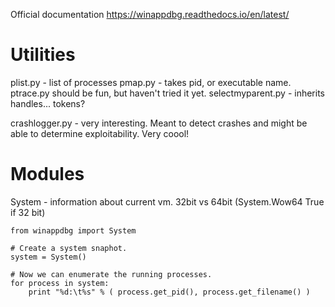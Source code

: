 <!-- TITLE: Winappdbg -->
<!-- SUBTITLE: A quick summary of Winappdbg -->


Official documentation https://winappdbg.readthedocs.io/en/latest/

# Utilities
plist.py - list of processes
pmap.py - takes pid, or executable name.
ptrace.py should be fun, but haven't tried it yet.
selectmyparent.py - inherits handles... tokens?

crashlogger.py - very interesting.  Meant to detect crashes and might be able to determine exploitability.  Very coool!


# Modules
System - information about current vm.  32bit vs 64bit (System.Wow64 True if 32 bit)

```
from winappdbg import System

# Create a system snaphot.
system = System()

# Now we can enumerate the running processes.
for process in system:
    print "%d:\t%s" % ( process.get_pid(), process.get_filename() )
```





